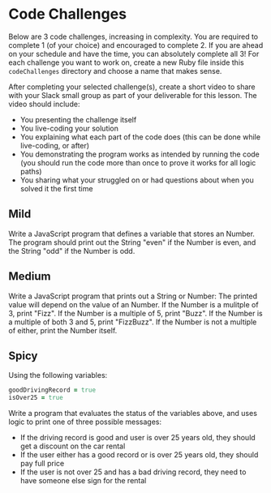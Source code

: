 # Code Challenges

Below are 3 code challenges, increasing in complexity. You are required to complete 1 (of your choice) and encouraged to complete 2. If you are ahead on your schedule and have the time, you can absolutely complete all 3! For each challenge you want to work on, create a new Ruby file inside this `codeChallenges` directory and choose a name that makes sense.

After completing your selected challenge(s), create a short video to share with your Slack small group as part of your deliverable for this lesson. The video should include:
- You presenting the challenge itself
- You live-coding your solution
- You explaining what each part of the code does (this can be done while live-coding, or after)
- You demonstrating the program works as intended by running the code (you should run the code more than once to prove it works for all logic paths)
- You sharing what your struggled on or had questions about when you solved it the first time

## Mild

Write a JavaScript program that defines a variable that stores an Number. The program should print out the String "even" if the Number is even, and the String "odd" if the Number is odd.

## Medium

Write a JavaScript program that prints out a String or Number: The printed value will depend on the value of an Number. If the Number is a mulitple of 3, print "Fizz". If the Number is a multiple of 5, print "Buzz". If the Number is a multiple of both 3 and 5, print "FizzBuzz". If the Number is not a multiple of either, print the Number itself.

## Spicy

Using the following variables:

```ruby
goodDrivingRecord = true
isOver25 = true
```

Write a program that evaluates the status of the variables above, and uses logic to print one of three possible messages:
- If the driving record is good and user is over 25 years old, they should get a discount on the car rental
- If the user either has a good record or is over 25 years old, they should pay full price
- If the user is not over 25 and has a bad driving record, they need to have someone else sign for the rental
